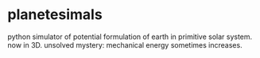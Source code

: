 # planetesimals
python simulator of potential formulation of earth in primitive solar system.
now in 3D.
unsolved mystery: mechanical energy sometimes increases.